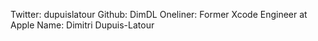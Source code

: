 Twitter: dupuislatour
Github: DimDL
Oneliner: Former Xcode Engineer at Apple
Name: Dimitri Dupuis-Latour